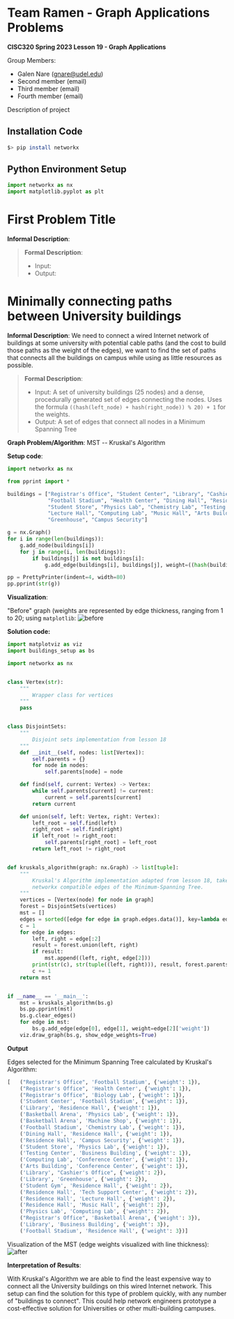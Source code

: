 # Team Ramen - Graph Applications Problems

**CISC320 Spring 2023 Lesson 19 - Graph Applications**

Group Members:
* Galen Nare (gnare@udel.edu)
* Second member (email)
* Third member (email)
* Fourth member (email)

Description of project

## Installation Code

```sh
$> pip install networkx
```

## Python Environment Setup

```python
import networkx as nx
import matplotlib.pyplot as plt
```

# First Problem Title

**Informal Description**: 

> **Formal Description**:
>  * Input:
>  * Output:

# Minimally connecting paths between University buildings

**Informal Description**: We need to connect a wired Internet network of buildings at some university with potential cable paths
(and the cost to build those paths as the weight of the edges), we want to find the set of paths that connects all the buildings
on campus while using as little resources as possible.

> **Formal Description**:
>  * Input: A set of university buildings (25 nodes) and a dense, procedurally generated set of edges connecting the nodes.
    Uses the formula `((hash(left_node) + hash(right_node)) % 20) + 1` for the weights.
>  * Output: A set of edges that connect all nodes in a Minimum Spanning Tree

**Graph Problem/Algorithm**: MST -- Kruskal's Algorithm


**Setup code**:

```python
import networkx as nx

from pprint import *

buildings = ["Registrar's Office", "Student Center", "Library", "Cashier's Office", "Student Gym", "Basketball Arena",
             "Football Stadium", "Health Center", "Dining Hall", "Residence Hall", "Tech Support Center",
             "Student Store", "Physics Lab", "Chemistry Lab", "Testing Center", "Biology Lab", "Machine Shop",
             "Lecture Hall", "Computing Lab", "Music Hall", "Arts Building", "Conference Center", "Business Building",
             "Greenhouse", "Campus Security"]

g = nx.Graph()
for i in range(len(buildings)):
    g.add_node(buildings[i])
    for j in range(i, len(buildings)):
        if buildings[j] is not buildings[i]:
            g.add_edge(buildings[i], buildings[j], weight=((hash(buildings[i]) + hash(buildings[j])) % 21) + 1)

pp = PrettyPrinter(indent=4, width=80)
pp.pprint(str(g))
```

**Visualization**:

"Before" graph (weights are represented by edge thickness, 
ranging from 1 to 20; using `matplotlib`:
![before](images/kruskals_buildings_before.png)

**Solution code:**

```python
import matplotviz as viz
import buildings_setup as bs

import networkx as nx


class Vertex(str):
    """
        Wrapper class for vertices
    """
    pass


class DisjointSets:
    """
        Disjoint sets implementation from lesson 18
    """
    def __init__(self, nodes: list[Vertex]):
        self.parents = {}
        for node in nodes:
            self.parents[node] = node

    def find(self, current: Vertex) -> Vertex:
        while self.parents[current] != current:
            current = self.parents[current]
        return current

    def union(self, left: Vertex, right: Vertex):
        left_root = self.find(left)
        right_root = self.find(right)
        if left_root != right_root:
            self.parents[right_root] = left_root
        return left_root != right_root


def kruskals_algorithm(graph: nx.Graph) -> list[tuple]:
    """
        Kruskal's Algorithm implementation adapted from lesson 18, takes in a networkx graphs and returns a list of
        networkx compatible edges of the Minimum-Spanning Tree.
    """
    vertices = [Vertex(node) for node in graph]
    forest = DisjointSets(vertices)
    mst = []
    edges = sorted([edge for edge in graph.edges.data()], key=lambda edge: edge[2]['weight'])
    c = 1
    for edge in edges:
        left, right = edge[:2]
        result = forest.union(left, right)
        if result:
            mst.append((left, right, edge[2]))
        print(str(c), str(tuple((left, right))), result, forest.parents, '\n')  # Debug statement for alg, comment for less output
        c += 1
    return mst


if __name__ == '__main__':
    mst = kruskals_algorithm(bs.g)
    bs.pp.pprint(mst)
    bs.g.clear_edges()
    for edge in mst:
        bs.g.add_edge(edge[0], edge[1], weight=edge[2]['weight'])
    viz.draw_graph(bs.g, show_edge_weights=True)
```

**Output**

Edges selected for the Minimum Spanning Tree calculated by Kruskal's Algorithm:
```python
[   ("Registrar's Office", 'Football Stadium', {'weight': 1}),
    ("Registrar's Office", 'Health Center', {'weight': 1}),
    ("Registrar's Office", 'Biology Lab', {'weight': 1}),
    ('Student Center', 'Football Stadium', {'weight': 1}),
    ('Library', 'Residence Hall', {'weight': 1}),
    ('Basketball Arena', 'Physics Lab', {'weight': 1}),
    ('Basketball Arena', 'Machine Shop', {'weight': 1}),
    ('Football Stadium', 'Chemistry Lab', {'weight': 1}),
    ('Dining Hall', 'Residence Hall', {'weight': 1}),
    ('Residence Hall', 'Campus Security', {'weight': 1}),
    ('Student Store', 'Physics Lab', {'weight': 1}),
    ('Testing Center', 'Business Building', {'weight': 1}),
    ('Computing Lab', 'Conference Center', {'weight': 1}),
    ('Arts Building', 'Conference Center', {'weight': 1}),
    ('Library', "Cashier's Office", {'weight': 2}),
    ('Library', 'Greenhouse', {'weight': 2}),
    ('Student Gym', 'Residence Hall', {'weight': 2}),
    ('Residence Hall', 'Tech Support Center', {'weight': 2}),
    ('Residence Hall', 'Lecture Hall', {'weight': 2}),
    ('Residence Hall', 'Music Hall', {'weight': 2}),
    ('Physics Lab', 'Computing Lab', {'weight': 2}),
    ("Registrar's Office", 'Basketball Arena', {'weight': 3}),
    ('Library', 'Business Building', {'weight': 3}),
    ('Football Stadium', 'Residence Hall', {'weight': 3})]
```

Visualization of the MST (edge weights visualized with line thickness):
![after](images/kruskals_result.png)

**Interpretation of Results**:
    
With Kruskal's Algorithm we are able to find the least expensive way to connect all the
University buildings on this wired Internet network. This setup can find the solution for this type
of problem quickly, with any number of "buildings to connect". This could help network engineers
prototype a cost-effective solution for Universities or other multi-building campuses.
